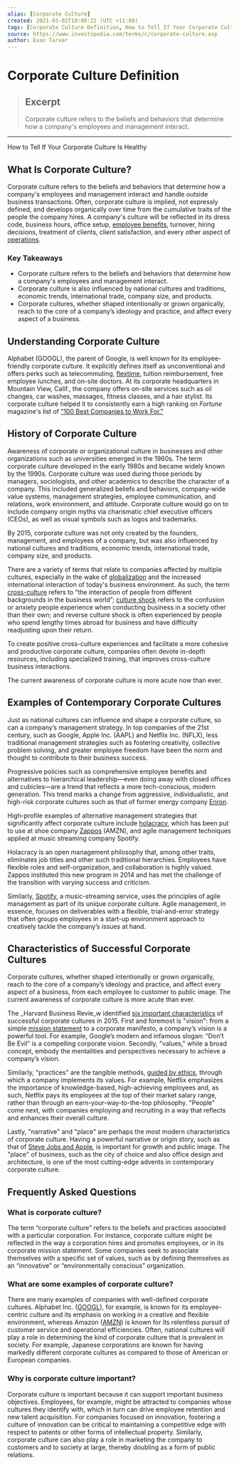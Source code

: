 ```yaml
---
alias: [Corporate Culture]
created: 2021-03-02T19:00:22 (UTC +11:00)
tags: [Corporate Culture Definition, How to Tell If Your Corporate Culture Is Healthy]
source: https://www.investopedia.com/terms/c/corporate-culture.asp
author: Evan Tarver
---
```


# Corporate Culture Definition

> ## Excerpt
> Corporate culture refers to the beliefs and behaviors that determine how a company's employees and management interact.

---

How to Tell If Your Corporate Culture Is Healthy
## What Is Corporate Culture?

Corporate culture refers to the beliefs and behaviors that determine how a company's employees and management interact and handle outside business transactions. Often, corporate culture is implied, not expressly defined, and develops organically over time from the cumulative traits of the people the company hires. A company's culture will be reflected in its dress code, business hours, office setup, [employee benefits](https://www.investopedia.com/terms/f/fringe-benefits.asp), turnover, hiring decisions, treatment of clients, client satisfaction, and every other aspect of [operations](https://www.investopedia.com/terms/o/operations-management.asp).

### Key Takeaways

-   Corporate culture refers to the beliefs and behaviors that determine how a company's employees and management interact.
-   Corporate culture is also influenced by national cultures and traditions, economic trends, international trade, company size, and products.
-   Corporate cultures, whether shaped intentionally or grown organically, reach to the core of a company’s ideology and practice, and affect every aspect of a business.

## Understanding Corporate Culture

Alphabet (GOOGL), the parent of Google, is well known for its employee-friendly corporate culture. It explicitly defines itself as unconventional and offers perks such as telecommuting, [flextime](https://www.investopedia.com/terms/f/flextime.asp), tuition reimbursement, free employee lunches, and on-site doctors. At its corporate headquarters in Mountain View, Calif., the company offers on-site services such as oil changes, car washes, massages, fitness classes, and a hair stylist. Its corporate culture helped it to consistently earn a high ranking on _Fortune_ magazine's list of ["100 Best Companies to Work For."](http://fortune.com/best-companies/)

## History of Corporate Culture

Awareness of corporate or organizational culture in businesses and other organizations such as universities emerged in the 1960s. The term corporate culture developed in the early 1980s and became widely known by the 1990s. Corporate culture was used during those periods by managers, sociologists, and other academics to describe the character of a company. This included generalized beliefs and behaviors, company-wide value systems, management strategies, employee communication, and relations, work environment, and attitude. Corporate culture would go on to include company origin myths via charismatic chief executive officers (CEOs), as well as visual symbols such as logos and trademarks.

By 2015, corporate culture was not only created by the founders, management, and employees of a company, but was also influenced by national cultures and traditions, economic trends, international trade, company size, and products.

There are a variety of terms that relate to companies affected by multiple cultures, especially in the wake of [globalization](https://www.investopedia.com/terms/g/globalization.asp) and the increased international interaction of today's business environment. As such, the term [cross-culture](https://www.investopedia.com/terms/c/cross-culture.asp) refers to “the interaction of people from different backgrounds in the business world”; [culture shock](https://www.investopedia.com/terms/c/culture-shock.asp) refers to the confusion or anxiety people experience when conducting business in a society other than their own; and reverse culture shock is often experienced by people who spend lengthy times abroad for business and have difficulty readjusting upon their return.

To create positive cross-culture experiences and facilitate a more cohesive and productive corporate culture, companies often devote in-depth resources, including specialized training, that improves cross-culture business interactions.

The current awareness of corporate culture is more acute now than ever.

## Examples of Contemporary Corporate Cultures

Just as national cultures can influence and shape a corporate culture, so can a company’s management strategy. In top companies of the 21st century, such as Google, Apple Inc. (AAPL) and Netflix Inc. (NFLX), less traditional management strategies such as fostering creativity, collective problem solving, and greater employee freedom have been the norm and thought to contribute to their business success.

Progressive policies such as comprehensive employee benefits and alternatives to hierarchical leadership—even doing away with closed offices and cubicles—are a trend that reflects a more tech-conscious, modern generation. This trend marks a change from aggressive, individualistic, and high-risk corporate cultures such as that of former energy company [Enron](https://www.investopedia.com/updates/enron-scandal-summary/).

High-profile examples of alternative management strategies that significantly affect corporate culture include [holacracy](https://www.holacracy.org/), which has been put to use at shoe company [Zappos](https://www.zapposinsights.com/about) (AMZN), and agile management techniques applied at music streaming company Spotify.

Holacracy is an open management philosophy that, among other traits, eliminates job titles and other such traditional hierarchies. Employees have flexible roles and self-organization, and collaboration is highly valued. Zappos instituted this new program in 2014 and has met the challenge of the transition with varying success and criticism.

Similarly, [Spotify](https://www.spotify.com/us/), a music-streaming service, uses the principles of agile management as part of its unique corporate culture. Agile management, in essence, focuses on deliverables with a flexible, trial-and-error strategy that often groups employees in a start-up environment approach to creatively tackle the company’s issues at hand.

## Characteristics of Successful Corporate Cultures

Corporate cultures, whether shaped intentionally or grown organically, reach to the core of a company’s ideology and practice, and affect every aspect of a business, from each employee to customer to public image. The current awareness of corporate culture is more acute than ever.

The _Harvard Business Revie_w identified [six important characteristics](https://hbr.org/2013/05/six-components-of-culture/) of successful corporate cultures in 2015. First and foremost is "vision": from a simple [mission statement](https://www.investopedia.com/terms/m/missionstatement.asp) to a corporate manifesto, a company’s vision is a powerful tool. For example, Google’s modern and infamous slogan: “Don’t Be Evil” is a compelling corporate vision. Secondly, "values," while a broad concept, embody the mentalities and perspectives necessary to achieve a company’s vision.

Similarly, "practices" are the tangible methods, [guided by ethics](https://www.investopedia.com/terms/b/business-ethics.asp), through which a company implements its values. For example, Netflix emphasizes the importance of knowledge-based, high-achieving employees and, as such, Netflix pays its employees at the top of their market salary range, rather than through an earn-your-way-to-the-top philosophy. "People" come next, with companies employing and recruiting in a way that reflects and enhances their overall culture.

Lastly, "narrative" and "place" are perhaps the most modern characteristics of corporate culture. Having a powerful narrative or origin story, such as that of [Steve Jobs and Apple](https://www.investopedia.com/articles/fundamental-analysis/12/steve-jobs-apple-story.asp), is important for growth and public image. The "place" of business, such as the city of choice and also office design and architecture, is one of the most cutting-edge advents in contemporary corporate culture.

## Frequently Asked Questions

### What is corporate culture?

The term “corporate culture” refers to the beliefs and practices associated with a particular corporation. For instance, corporate culture might be reflected in the way a corporation hires and promotes employees, or in its corporate mission statement. Some companies seek to associate themselves with a specific set of values, such as by defining themselves as an “innovative” or “environmentally conscious” organization.

### What are some examples of corporate culture?

There are many examples of companies with well-defined corporate cultures. Alphabet Inc. ([GOOGL](https://www.investopedia.com/markets/quote?tvwidgetsymbol=GOOGL)), for example, is known for its employee-centric culture and its emphasis on working in a creative and flexible environment, whereas Amazon ([AMZN](https://www.investopedia.com/markets/quote?tvwidgetsymbol=AMZN)) is known for its relentless pursuit of customer service and operational efficiencies. Often, national cultures will play a role in determining the kind of corporate culture that is prevalent in society. For example, Japanese corporations are known for having markedly different corporate cultures as compared to those of American or European companies.

### Why is corporate culture important?

Corporate culture is important because it can support important business objectives. Employees, for example, might be attracted to companies whose cultures they identify with, which in turn can drive employee retention and new talent acquisition. For companies focused on innovation, fostering a culture of innovation can be critical to maintaining a competitive edge with respect to patents or other forms of intellectual property. Similarly, corporate culture can also play a role in marketing the company to customers and to society at large, thereby doubling as a form of public relations.
